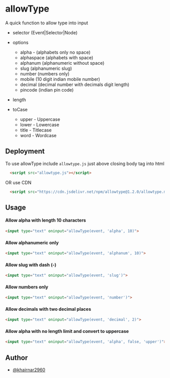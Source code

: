 
# allowType

A quick function to allow type into input

- selector (Event|Selector|Node)
- options
  * alpha - (alphabets only no space)
  * alphaspace (alphabets with space)
  * alphanum (alphanumeric without space)
  * slug (alphanumeric slug)
  * number (numbers only)
  * mobile (10 digit indian mobile number)
  * decimal (decimal number with decimals digit length)
  * pincode (indian pin code)

- length
- toCase
  * upper - Uppercase
  * lower - Lowercase
  * title - Titlecase
  * word  - Wordcase

## Deployment

To use allowType include `allowtype.js` just above closing body tag into html

```html
  <script src="allowtype.js"></script>
```
OR use CDN

```html
  <script src="https://cdn.jsdelivr.net/npm/allowtype@1.2.0/allowtype.min.js"></script>
```

## Usage
#### Allow alpha with length 10 characters
```html
<input type="text" oninput="allowType(event, 'alpha', 10)">
```
#### Allow alphanumeric only
```html
<input type="text" oninput="allowType(event, 'alphanum', 10)">
```
#### Allow slug with dash (-)
```html
<input type="text" oninput="allowType(event, 'slug')">
```
#### Allow numbers only
```html
<input type="text" oninput="allowType(event, 'number')">
```
#### Allow decimals with two decimal places
```html
<input type="text" oninput="allowType(event, 'decimal', 2)">
```
#### Allow alpha with no length limit and convert to uppercase
```html
<input type="text" oninput="allowType(event, 'alpha', false, 'upper')">
```
## Author

- [@khairnar2960](https://www.github.com/khairnar2960)

